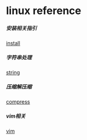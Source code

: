 # linux reference

#####	安装相关指引
[install](https://github.com/LittleChell/linux/tree/master/docs/install.md)

#####	字符串处理
[string](https://github.com/LittleChell/linux/tree/master/docs/string.md)

#####	压缩解压缩
[compress](https://github.com/LittleChell/linux/tree/master/docs/compress.md)

#####	vim相关
[vim](https://github.com/LittleChell/linux/tree/master/docs/vim.md)






